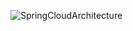 ![SpringCloudArchitecture](https://user-images.githubusercontent.com/75866142/120037022-a32ff580-c009-11eb-80d4-180f996f4e2c.png)
